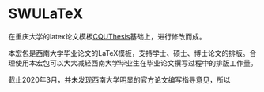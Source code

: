 # SWULaTeX

在重庆大学的latex论文模板[CQUThesis](https://github.com/nanmu42/CQUThesis)基础上，进行修改而成。

本宏包是西南大学毕业论文的LaTeX模板，支持学士、硕士、博士论文的排版。合理使用本宏包可以大大减轻西南大学毕业生在毕业论文撰写过程中的排版工作量。

截止2020年3月，并未发现西南大学明显的官方论文编写指导意见，所以
